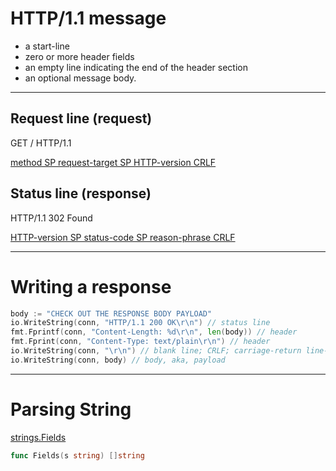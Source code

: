 # HTTP/1.1 message

- a start-line 
- zero or more header fields 
- an empty line indicating the end of the header section 
- an optional message body.

***

## Request line (request)

GET / HTTP/1.1

[method SP request-target SP HTTP-version CRLF](https://tools.ietf.org/html/rfc7230#section-3.1.1)

## Status line (response)

HTTP/1.1 302 Found

[HTTP-version SP status-code SP reason-phrase CRLF](https://tools.ietf.org/html/rfc7230#section-3.1.2)

***

# Writing a response

``` Go
body := "CHECK OUT THE RESPONSE BODY PAYLOAD"
io.WriteString(conn, "HTTP/1.1 200 OK\r\n") // status line
fmt.Fprintf(conn, "Content-Length: %d\r\n", len(body)) // header
fmt.Fprint(conn, "Content-Type: text/plain\r\n") // header
io.WriteString(conn, "\r\n") // blank line; CRLF; carriage-return line-feed
io.WriteString(conn, body) // body, aka, payload
```

***

# Parsing String

[strings.Fields](https://godoc.org/strings#Fields)
``` Go
func Fields(s string) []string
```